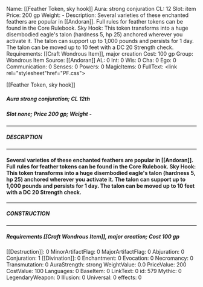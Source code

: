 Name: [[Feather Token, sky hook]]
Aura: strong conjuration
CL: 12
Slot: item
Price: 200 gp
Weight: -
Description: Several varieties of these enchanted feathers are popular in [[Andoran]]. Full rules for feather tokens can be found in the Core Rulebook. Sky Hook: This token transforms into a huge disembodied eagle's talon (hardness 5, hp 25) anchored wherever you activate it. The talon can support up to 1,000 pounds and persists for 1 day. The talon can be moved up to 10 feet with a DC 20 Strength check.
Requirements: [[Craft Wondrous Item]], major creation
Cost: 100 gp
Group: Wondrous Item
Source: [[Andoran]]
AL: 0
Int: 0
Wis: 0
Cha: 0
Ego: 0
Communication: 0
Senses: 0
Powers: 0
MagicItems: 0
FullText: <link rel="stylesheet"href="PF.css"><div class="heading"><p class="alignleft">[[Feather Token, sky hook]]</p><div style="clear: both;"></div></div><div><h5><b>Aura </b>strong conjuration; <b>CL </b>12th</h5><h5><b>Slot </b>none; <b>Price </b>200 gp; <b>Weight </b>-</h5></div><hr/><div><h5><b>DESCRIPTION</b></h5></div><hr/><div><h4><p>Several varieties of these enchanted feathers are popular in [[Andoran]]. Full rules for feather tokens can be found in the Core Rulebook. Sky Hook: This token transforms into a huge disembodied eagle's talon (hardness 5, hp 25) anchored wherever you activate it. The talon can support up to 1,000 pounds and persists for 1 day. The talon can be moved up to 10 feet with a DC 20 Strength check.</p></h4></div><hr/><div><h5><b>CONSTRUCTION</b></h5></div><hr/><div><h5><b>Requirements </b>[[Craft Wondrous Item]], <i>major creation</i>; <b>Cost </b>100 gp</h5></div>
[[Destruction]]: 0
MinorArtifactFlag: 0
MajorArtifactFlag: 0
Abjuration: 0
Conjuration: 1
[[Divination]]: 0
Enchantment: 0
Evocation: 0
Necromancy: 0
Transmutation: 0
AuraStrength: strong
WeightValue: 0.0
PriceValue: 200
CostValue: 100
Languages: 0
BaseItem: 0
LinkText: 0
id: 579
Mythic: 0
LegendaryWeapon: 0
Illusion: 0
Universal: 0
effects: 0
